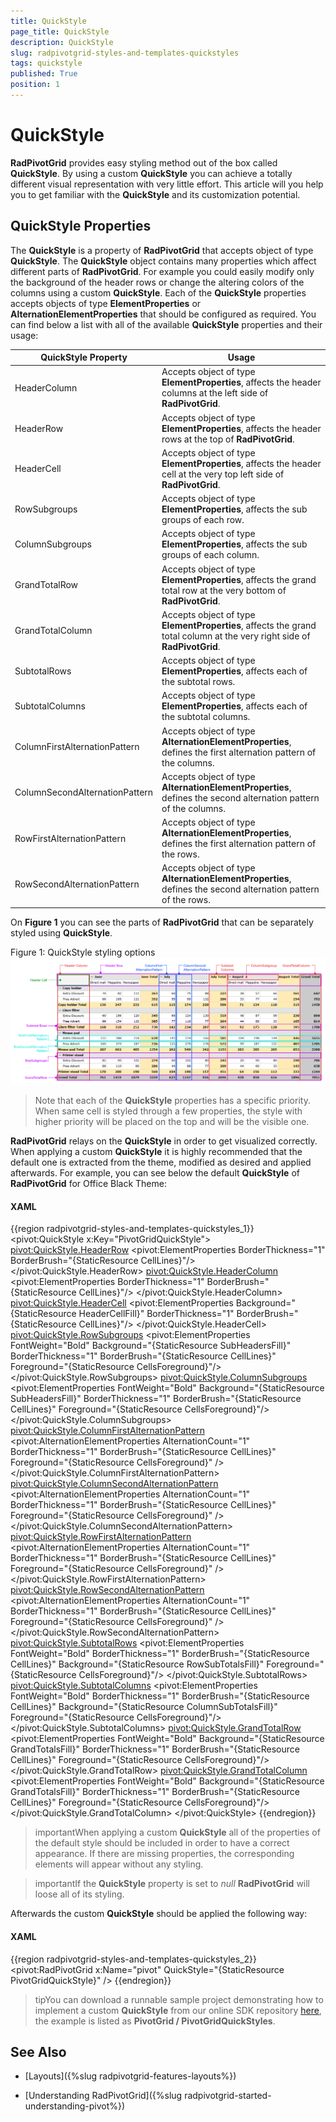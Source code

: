 ```yaml
---
title: QuickStyle
page_title: QuickStyle
description: QuickStyle
slug: radpivotgrid-styles-and-templates-quickstyles
tags: quickstyle
published: True
position: 1
---
```


# QuickStyle

__RadPivotGrid__ provides easy styling method out of the box called __QuickStyle__. By using a custom __QuickStyle__ you can achieve a totally different visual representation with very little effort. This article will you help you to get familiar with the __QuickStyle__ and its customization potential.      

## QuickStyle Properties

The __QuickStyle__ is a property of __RadPivotGrid__ that accepts object of type __QuickStyle__. The __QuickStyle__ object contains many properties which affect different parts of __RadPivotGrid__. For example you could easily modify only the background of the header rows or change the altering colors of the columns using a custom __QuickStyle__. Each of the __QuickStyle__ properties accepts objects of type __ElementProperties__ or __AlternationElementProperties__ that should be configured as required. You can find below a list with all of the available __QuickStyle__ properties and their usage:
        
QuickStyle Property	|	Usage
---	|	---
HeaderColumn	|	Accepts object of type __ElementProperties__, affects the header columns at the left side of __RadPivotGrid__.
HeaderRow	|	Accepts object of type __ElementProperties__, affects the header rows at the top of __RadPivotGrid__.
HeaderCell	|	Accepts object of type __ElementProperties__, affects the header cell at the very top left side of __RadPivotGrid__.
RowSubgroups	|	Accepts object of type __ElementProperties__, affects the sub groups of each row.
ColumnSubgroups	|	Accepts object of type __ElementProperties__, affects the sub groups of each column.
GrandTotalRow	|	Accepts object of type __ElementProperties__, affects the grand total row at the very bottom of __RadPivotGrid__.
GrandTotalColumn	|	Accepts object of type __ElementProperties__, affects the grand total column at the very right side of __RadPivotGrid__.
SubtotalRows	|	Accepts object of type __ElementProperties__, affects each of the subtotal rows.
SubtotalColumns	|	Accepts object of type __ElementProperties__, affects each of the subtotal columns.
ColumnFirstAlternationPattern	|	Accepts object of type __AlternationElementProperties__, defines the first alternation pattern of the columns.
ColumnSecondAlternationPattern	|	Accepts object of type __AlternationElementProperties__, defines the second alternation pattern of the columns.
RowFirstAlternationPattern	|	Accepts object of type __AlternationElementProperties__, defines the first alternation pattern of the rows.
RowSecondAlternationPattern	|	Accepts object of type __AlternationElementProperties__, defines the second alternation pattern of the rows.

On __Figure 1__ you can see the parts of __RadPivotGrid__ that can be separately styled using __QuickStyle__.

Figure 1: QuickStyle styling options
![Rad Pivot Grid Styles And Templates-Quick Styles 01](images/RadPivotGrid_Styles_And_Templates_QuickStyles_01.png)

>Note that each of the __QuickStyle__ properties has a specific priority. When same cell is styled through a few properties, the style with higher priority will be placed on the top and will be the visible one.          

__RadPivotGrid__ relays on the __QuickStyle__ in order to get visualized correctly. When applying a custom __QuickStyle__ it is highly recommended that the default one is extracted from the theme, modified as desired and applied afterwards. For example, you can see below the default __QuickStyle__ of __RadPivotGrid__ for Office Black Theme:        

#### __XAML__

{{region radpivotgrid-styles-and-templates-quickstyles_1}}
	<pivot:QuickStyle x:Key="PivotGridQuickStyle">
		<pivot:QuickStyle.HeaderRow>
			<pivot:ElementProperties BorderThickness="1" BorderBrush="{StaticResource CellLines}"/>
		</pivot:QuickStyle.HeaderRow>
		<pivot:QuickStyle.HeaderColumn>
			<pivot:ElementProperties BorderThickness="1" BorderBrush="{StaticResource CellLines}"/>
		</pivot:QuickStyle.HeaderColumn>
		<pivot:QuickStyle.HeaderCell>
			<pivot:ElementProperties Background="{StaticResource HeaderCellFill}" BorderThickness="1" BorderBrush="{StaticResource CellLines}"/>
		</pivot:QuickStyle.HeaderCell>
		<pivot:QuickStyle.RowSubgroups>
			<pivot:ElementProperties
					FontWeight="Bold"
					Background="{StaticResource SubHeadersFill}"
					BorderThickness="1"
					BorderBrush="{StaticResource CellLines}"
					Foreground="{StaticResource CellsForeground}"/>
		</pivot:QuickStyle.RowSubgroups>
		<pivot:QuickStyle.ColumnSubgroups>
			<pivot:ElementProperties
					FontWeight="Bold"
					Background="{StaticResource SubHeadersFill}"
					BorderThickness="1"
					BorderBrush="{StaticResource CellLines}"
					Foreground="{StaticResource CellsForeground}"/>
		</pivot:QuickStyle.ColumnSubgroups>
		<pivot:QuickStyle.ColumnFirstAlternationPattern>
			<pivot:AlternationElementProperties AlternationCount="1" BorderThickness="1" 
	                                            BorderBrush="{StaticResource CellLines}" 
	                                            Foreground="{StaticResource CellsForeground}" />
		</pivot:QuickStyle.ColumnFirstAlternationPattern>
		<pivot:QuickStyle.ColumnSecondAlternationPattern>
			<pivot:AlternationElementProperties AlternationCount="1" BorderThickness="1" 
	                                            BorderBrush="{StaticResource CellLines}" 
	                                            Foreground="{StaticResource CellsForeground}" />
		</pivot:QuickStyle.ColumnSecondAlternationPattern>
		<pivot:QuickStyle.RowFirstAlternationPattern>
			<pivot:AlternationElementProperties AlternationCount="1" BorderThickness="1" 
	                                            BorderBrush="{StaticResource CellLines}" 
	                                            Foreground="{StaticResource CellsForeground}" />
		</pivot:QuickStyle.RowFirstAlternationPattern>
		<pivot:QuickStyle.RowSecondAlternationPattern>
			<pivot:AlternationElementProperties AlternationCount="1" BorderThickness="1" 
	                                            BorderBrush="{StaticResource CellLines}" 
	                                            Foreground="{StaticResource CellsForeground}" />
		</pivot:QuickStyle.RowSecondAlternationPattern>
		<pivot:QuickStyle.SubtotalRows>
			<pivot:ElementProperties
					FontWeight="Bold"
					BorderThickness="1"
					BorderBrush="{StaticResource CellLines}"
					Background="{StaticResource RowSubTotalsFill}"
					Foreground="{StaticResource CellsForeground}"/>
		</pivot:QuickStyle.SubtotalRows>
		<pivot:QuickStyle.SubtotalColumns>
			<pivot:ElementProperties
					FontWeight="Bold"
					BorderThickness="1"
					BorderBrush="{StaticResource CellLines}"
					Background="{StaticResource ColumnSubTotalsFill}"
					Foreground="{StaticResource CellsForeground}"/>
		</pivot:QuickStyle.SubtotalColumns>
		<pivot:QuickStyle.GrandTotalRow>
			<pivot:ElementProperties
					FontWeight="Bold"
					Background="{StaticResource GrandTotalsFill}"
					BorderThickness="1"
					BorderBrush="{StaticResource CellLines}"
					Foreground="{StaticResource CellsForeground}"/>
		</pivot:QuickStyle.GrandTotalRow>
		<pivot:QuickStyle.GrandTotalColumn>
			<pivot:ElementProperties
					FontWeight="Bold"
					Background="{StaticResource GrandTotalsFill}"
					BorderThickness="1"
					BorderBrush="{StaticResource CellLines}"
					Foreground="{StaticResource CellsForeground}"/>
		</pivot:QuickStyle.GrandTotalColumn>
	</pivot:QuickStyle>
{{endregion}}

>importantWhen applying a custom __QuickStyle__ all of the properties of the default style should be included in order to have a correct appearance. If there are missing properties, the corresponding elements will appear without any styling.

<!-- -->

>importantIf the __QuickStyle__ property is set to *null* __RadPivotGrid__ will loose all of its styling.          

Afterwards the custom __QuickStyle__ should be applied the following way:        

#### __XAML__

{{region radpivotgrid-styles-and-templates-quickstyles_2}}
	<pivot:RadPivotGrid x:Name="pivot" QuickStyle="{StaticResource PivotGridQuickStyle}" />
{{endregion}}

>tipYou can download a runnable sample project demonstrating how to implement a custom __QuickStyle__ from our online SDK repository [here](https://github.com/telerik/xaml-sdk), the example is listed as __PivotGrid / PivotGridQuickStyles__.          

## See Also

 * [Layouts]({%slug radpivotgrid-features-layouts%})

 * [Understanding RadPivotGrid]({%slug radpivotgrid-started-understanding-pivot%})
